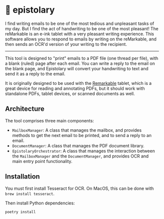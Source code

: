 # 💌 epistolary

I find writing emails to be one of the most tedious and unpleasant tasks of my day. But I find the act of handwriting to be one of the most pleasant! The reMarkable is an e-ink tablet with a very pleasant writing experience. This software allows you to respond to emails by writing on the reMarkable, and then sends an OCR'd version of your writing to the recipient.

---

This tool is designed to "print" emails to a PDF file (one thread per file), with a blank (ruled) page after each email.
You can write a reply to the email on the blank page, and Epistolary will convert your handwriting to text and send it as a reply to the email.

It is originally designed to be used with the [Remarkable](https://remarkable.com/) tablet, which is a great device for reading and annotating PDFs, but it should work with standalone PDFs, tablet devices, or scanned documents as well.

## Architecture

The tool comprises three main components:

-   `MailboxManager`: A class that manages the mailbox, and provides methods to get the next email to be printed, and to send a reply to an email.
-   `DocumentManager`: A class that manages the PDF document library.
-   `EpistolaryOrchestrator`: A class that manages the interaction between the `MailboxManager` and the `DocumentManager`, and provides OCR and main entry point functionality.

## Installation

You must first install Tesseract for OCR. On MacOS, this can be done with `brew install tesseract`.

Then install Python dependencies:

```bash
poetry install
```
